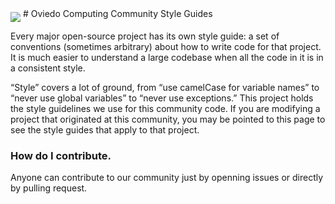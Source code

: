 <img src="https://github.com/computer-engineering-uniovi/standars/blob/master/ovicomputing.png" align="middle">
# Oviedo Computing Community Style Guides

Every major open-source project has its own style guide: a set of conventions (sometimes arbitrary) about how to write code for that project. It is much easier to understand a large codebase when all the code in it is in a consistent style.

“Style” covers a lot of ground, from “use camelCase for variable names” to “never use global variables” to “never use exceptions.” This project holds the style guidelines we use for this community code. If you are modifying a project that originated at this community, you may be pointed to this page to see the style guides that apply to that project.

### How do I contribute.
Anyone can contribute to our community just by openning issues or directly by pulling request.
